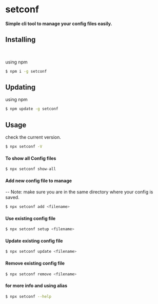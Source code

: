 # setconf

**Simple cli tool to manage your config files easily.**

## Installing

<br/>

using npm

``` bash
$ npm i -g setconf 
```

## Updating  
using npm 

``` bash 
$ npm update -g setconf
```


## Usage 
check the current version.
``` bash
$ npx setconf -V
```

#### **To show all Config files**

``` bash
$ npx setconf show-all
```

#### **Add new config file to manage**

-- Note: make sure you are in the same directory where your config is saved.

``` bash
$ npx setconf add <filename>
```

#### **Use existing config file**

``` bash
$ npx setconf setup <filename>
```

#### **Update existing config file**

``` bash
$ npx setconf update <filename>
```

#### **Remove existing config file**

``` bash
$ npx setconf remove <filename>
```

#### **for more info and using alias** 
``` bash
$ npx setconf --help
```
